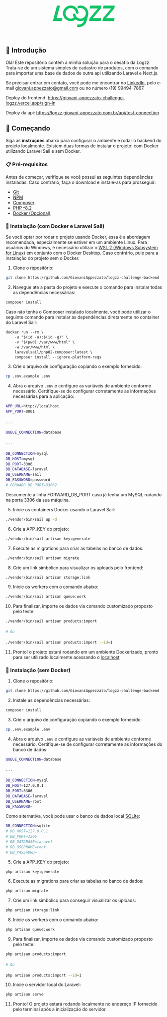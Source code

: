 <p align="center">
    <a href="https://www.logzz.com.br" target="_blank"> 
        <img src="./public/logzz.svg" width="200" style="margin-bottom: 30px;">    
    </a>
</p>

## 📝 Introdução

Olá! Este repositório contém a minha solução para o desafio da Logzz. Trata-se de um sistema simples de cadastro de produtos, com o comando para importar uma base de dados de outra api utilizando Laravel e Next.js.

Se precisar entrar em contato, você pode me encontrar no [LinkedIn](https://www.linkedin.com/in/giovani-appezzato/), pelo e-mail giovani.appezzato@gmail.com ou no número (19) 99494-7867.

Deploy do frontend: https://giovani-appezzato-challenge-logzz.vercel.app/sign-in

Deploy da api: https://logzz.giovani-appezzato.com.br/api/test-connection

## 🚀 Começando

Siga as **instruções** abaixo para configurar o ambiente e rodar o backend do projeto localmente. Existem duas formas de instalar o projeto: com Docker utilizando Laravel Sail e sem Docker.

### 📋 Pré-requisitos

Antes de começar, verifique se você possui as seguintes dependências instaladas. Caso contrário, faça o download e instale-as para prosseguir:

* [Git](https://git-scm.com/downloads) 
* [NPM](https://www.npmjs.com/)
* [Composer](https://getcomposer.org/)
* [PHP ^8.2](https://www.php.net/releases/8.2/en.php)
* [Docker (Opcional)](https://www.docker.com/)

### 🐳 Instalação (com Docker e Laravel Sail)

Se você optar por rodar o projeto usando Docker, essa é a abordagem recomendada, especialmente se estiver em um ambiente Linux. Para usuários do Windows, é necessário utilizar o [WSL 2 (Windows Subsystem for Linux)](https://learn.microsoft.com/pt-br/windows/wsl/install)  em conjunto com o Docker Desktop. Caso contrário, pule para a instalação do projeto sem o Docker.

1. Clone o repositório:

``` bash
git clone https://github.com/GiovaniAppezzato/logzz-challenge-backend
```

2. Navegue até a pasta do projeto e execute o comando para instalar todas as dependências necessárias:

``` bash
composer install
```

Caso não tenha o Composer instalado localmente, você pode utilizar o seguinte comando para instalar as dependências diretamente no container do Laravel Sail:

```
docker run --rm \
    -u "$(id -u):$(id -g)" \
    -v "$(pwd):/var/www/html" \
    -w /var/www/html \
    laravelsail/php82-composer:latest \
    composer install --ignore-platform-reqs
```

3. Crie o arquivo de configuração copiando o exemplo fornecido:

``` bash
cp .env.example .env
```

4. Abra o arquivo `.env` e configure as variáveis de ambiente conforme necessário. Certifique-se de configurar corretamente as informações necessárias para a aplicação:

``` bash
APP_URL=http://localhost
APP_PORT=8001

...

QUEUE_CONNECTION=database

...

DB_CONNECTION=mysql
DB_HOST=mysql
DB_PORT=3306
DB_DATABASE=laravel
DB_USERNAME=sail
DB_PASSWORD=password
# FORWARD_DB_PORT=33062
```

Descomente a linha FORWARD_DB_PORT caso já tenha um MySQL rodando na porta 3306 da sua máquina.


5. Inicie os containers Docker usando o Laravel Sail:

``` bash
./vendor/bin/sail up -d
```

6. Crie a APP_KEY do projeto:

``` bash
./vendor/bin/sail artisan key:generate
```

7. Execute as migrations para criar as tabelas no banco de dados:

``` bash
./vendor/bin/sail artisan migrate
```

8. Crie um link simbólico para visualizar os uploads pelo frontend:

``` bash
./vendor/bin/sail artisan storage:link
```

9. Inicie os workers com o comando abaixo:

``` bash
./vendor/bin/sail artisan queue:work
```

10. Para finalizar, importe os dados via comando customizado proposto pelo teste:

``` bash
./vendor/bin/sail artisan products:import  

# Ou

./vendor/bin/sail artisan products:import --id=1
```

11. Pronto! o projeto estará rodando em um ambiente Dockerizado, pronto para ser utilizado localmente acessando o [localhost](http://localhost:8001)

### 🔧 Instalação (sem Docker)

1. Clone o repositório:

``` bash
git clone https://github.com/GiovaniAppezzato/logzz-challenge-backend
```

2. Instale as dependências necessárias:

``` bash
composer install
```

3. Crie o arquivo de configuração copiando o exemplo fornecido:

``` bash
cp .env.example .env
```

4. Abra o arquivo `.env` e configure as variáveis de ambiente conforme necessário. Certifique-se de configurar corretamente as informações do banco de dados:

``` bash
QUEUE_CONNECTION=database

...

DB_CONNECTION=mysql
DB_HOST=127.0.0.1
DB_PORT=3306
DB_DATABASE=laravel
DB_USERNAME=root
DB_PASSWORD=
```

Como alternativa, você pode usar o banco de dados local [SQLite](https://www.sqlite.org/):

``` bash
DB_CONNECTION=sqlite
# DB_HOST=127.0.0.1
# DB_PORT=3306
# DB_DATABASE=laravel
# DB_USERNAME=root
# DB_PASSWORD=
```

5. Crie a APP_KEY do projeto:

``` bash
php artisan key:generate
```

6. Execute as migrations para criar as tabelas no banco de dados:

``` bash
php artisan migrate
```

7. Crie um link simbólico para conseguir visualizar os uploads:

``` bash    
php artisan storage:link
```

8. Inicie os workers com o comando abaixo:

``` bash
php artisan queue:work
```

9. Para finalizar, importe os dados via comando customizado proposto pelo teste:

``` bash
php artisan products:import  

# Ou

php artisan products:import --id=1
```

10. Inicie o servidor local do Laravel:

``` bash
php artisan serve
```

11. Pronto! O projeto estará rodando localmente no endereço IP fornecido pelo terminal após a inicialização do servidor.
